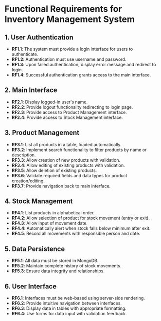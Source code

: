 # Functional Requirements for Inventory Management System

## 1. User Authentication
- **RF1.1**: The system must provide a login interface for users to authenticate.
- **RF1.2**: Authentication must use username and password.
- **RF1.3**: Upon failed authentication, display error message and redirect to login.
- **RF1.4**: Successful authentication grants access to the main interface.

## 2. Main Interface
- **RF2.1**: Display logged-in user's name.
- **RF2.2**: Provide logout functionality redirecting to login page.
- **RF2.3**: Provide access to Product Management interface.
- **RF2.4**: Provide access to Stock Management interface.

## 3. Product Management
- **RF3.1**: List all products in a table, loaded automatically.
- **RF3.2**: Implement search functionality to filter products by name or description.
- **RF3.3**: Allow creation of new products with validation.
- **RF3.4**: Allow editing of existing products with validation.
- **RF3.5**: Allow deletion of existing products.
- **RF3.6**: Validate required fields and data types for product creation/editing.
- **RF3.7**: Provide navigation back to main interface.

## 4. Stock Management
- **RF4.1**: List products in alphabetical order.
- **RF4.2**: Allow selection of product for stock movement (entry or exit).
- **RF4.3**: Allow input of movement date.
- **RF4.4**: Automatically alert when stock falls below minimum after exit.
- **RF4.5**: Record all movements with responsible person and date.

## 5. Data Persistence
- **RF5.1**: All data must be stored in MongoDB.
- **RF5.2**: Maintain complete history of stock movements.
- **RF5.3**: Ensure data integrity and relationships.

## 6. User Interface
- **RF6.1**: Interfaces must be web-based using server-side rendering.
- **RF6.2**: Provide intuitive navigation between interfaces.
- **RF6.3**: Display data in tables with appropriate formatting.
- **RF6.4**: Use forms for data input with validation feedback.
